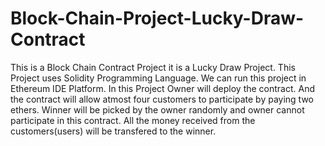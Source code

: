 # Block-Chain-Project-Lucky-Draw-Contract

This is a Block Chain Contract Project it is a Lucky Draw Project. This Project uses Solidity Programming Language. We can run this project in Ethereum IDE Platform. In this Project Owner will deploy the contract. And the contract will allow atmost four customers to participate by paying two ethers. Winner will be picked by the owner randomly and owner cannot participate in this contract. All the money received from the customers(users) will be transfered to the winner.
